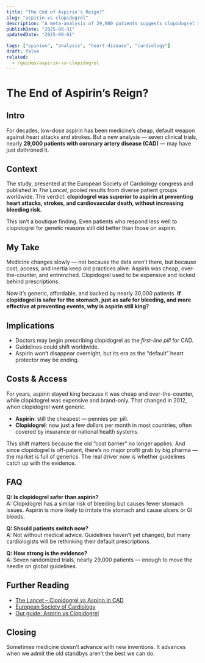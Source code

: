 ```yaml
---
title: "The End of Aspirin’s Reign?"
slug: "aspirin-vs-clopidogrel"
description: "A meta-analysis of 29,000 patients suggests clopidogrel may finally dethrone aspirin as the default heart pill."
publishDate: "2025-08-31"
updatedDate: "2025-09-01"

tags: ["opinion", "analysis", "heart disease", "cardiology"]
draft: false
related:
  - /guides/aspirin-vs-clopidogrel
---
```


# The End of Aspirin’s Reign?

## Intro  
For decades, low-dose aspirin has been medicine’s cheap, default weapon against heart attacks and strokes. But a new analysis — seven clinical trials, nearly **29,000 patients with coronary artery disease (CAD)** — may have just dethroned it.  

## Context  
The study, presented at the European Society of Cardiology congress and published in *The Lancet*, pooled results from diverse patient groups worldwide. The verdict: **clopidogrel was superior to aspirin at preventing heart attacks, strokes, and cardiovascular death, without increasing bleeding risk.**  

This isn’t a boutique finding. Even patients who respond less well to clopidogrel for genetic reasons still did better than those on aspirin.  

## My Take  
Medicine changes slowly — not because the data aren’t there, but because cost, access, and inertia keep old practices alive. Aspirin was cheap, over-the-counter, and entrenched. Clopidogrel used to be expensive and locked behind prescriptions.  

Now it’s generic, affordable, and backed by nearly 30,000 patients. **If clopidogrel is safer for the stomach, just as safe for bleeding, and more effective at preventing events, why is aspirin still king?**  

## Implications  
- Doctors may begin prescribing clopidogrel as the *first-line pill* for CAD.  
- Guidelines could shift worldwide.  
- Aspirin won’t disappear overnight, but its era as the “default” heart protector may be ending.  

## Costs & Access  
For years, aspirin stayed king because it was cheap and over-the-counter, while clopidogrel was expensive and brand-only. That changed in 2012, when clopidogrel went generic.  

- **Aspirin**: still the cheapest — pennies per pill.  
- **Clopidogrel**: now just a few dollars per month in most countries, often covered by insurance or national health systems.  

This shift matters because the old “cost barrier” no longer applies. And since clopidogrel is off-patent, there’s no major profit grab by big pharma — the market is full of generics. The real driver now is whether guidelines catch up with the evidence.

## FAQ  
**Q: Is clopidogrel safer than aspirin?**  
A: Clopidogrel has a similar risk of bleeding but causes fewer stomach issues. Aspirin is more likely to irritate the stomach and cause ulcers or GI bleeds.  

**Q: Should patients switch now?**  
A: Not without medical advice. Guidelines haven’t yet changed, but many cardiologists will be rethinking their default prescriptions.  

**Q: How strong is the evidence?**  
A: Seven randomized trials, nearly 29,000 patients — enough to move the needle on global guidelines.  

## Further Reading  
- [The Lancet – Clopidogrel vs Aspirin in CAD](https://www.thelancet.com/)  
- [European Society of Cardiology](https://www.escardio.org/)  
- [Our guide: Aspirin vs Clopidogrel](/guides/aspirin-vs-clopidogrel)  

## Closing  
Sometimes medicine doesn’t advance with new inventions. It advances when we admit the old standbys aren’t the best we can do.
